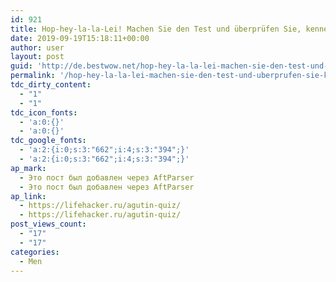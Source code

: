 ```yaml
---
id: 921
title: Hop-hey-la-la-Lei! Machen Sie den Test und überprüfen Sie, kennen Sie die Songs von Leonid Агутина
date: 2019-09-19T15:18:11+00:00
author: user
layout: post
guid: 'http://de.bestwow.net/hop-hey-la-la-lei-machen-sie-den-test-und-uberprufen-sie-kennen-sie-die-songs-von-leonid-%d0%b0%d0%b3%d1%83%d1%82%d0%b8%d0%bd%d0%b0/'
permalink: '/hop-hey-la-la-lei-machen-sie-den-test-und-uberprufen-sie-kennen-sie-die-songs-von-leonid-%d0%b0%d0%b3%d1%83%d1%82%d0%b8%d0%bd%d0%b0/'
tdc_dirty_content:
  - "1"
  - "1"
tdc_icon_fonts:
  - 'a:0:{}'
  - 'a:0:{}'
tdc_google_fonts:
  - 'a:2:{i:0;s:3:"662";i:4;s:3:"394";}'
  - 'a:2:{i:0;s:3:"662";i:4;s:3:"394";}'
ap_mark:
  - Это пост был добавлен через AftParser
  - Это пост был добавлен через AftParser
ap_link:
  - https://lifehacker.ru/agutin-quiz/
  - https://lifehacker.ru/agutin-quiz/
post_views_count:
  - "17"
  - "17"
categories:
  - Men
---
```

</p>